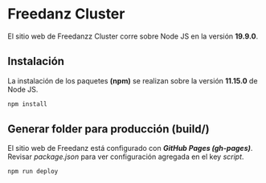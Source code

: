 # Freedanz Cluster

El sitio web de Freedanzz Cluster corre sobre Node JS en la versión **19.9.0**.

## Instalación

La instalación de los paquetes **(npm)** se realizan sobre la versión **11.15.0** de Node JS.

```bash
npm install
```

## Generar folder para producción (build/)

El sitio web de Freedanz está configurado con ***GitHub Pages (gh-pages)***.
Revisar *package.json* para ver configuración agregada en el key *script*.

```bash
npm run deploy
```

